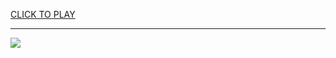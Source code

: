 
<a href="https://premium76.site?title=76_unblock_games&ref=13M">CLICK TO PLAY</a></h3>
<hr>

<a href="https://premium76.site?title=76_unblock_games&ref=13M"><img src="https://clearcache.store/games.png"></a>


